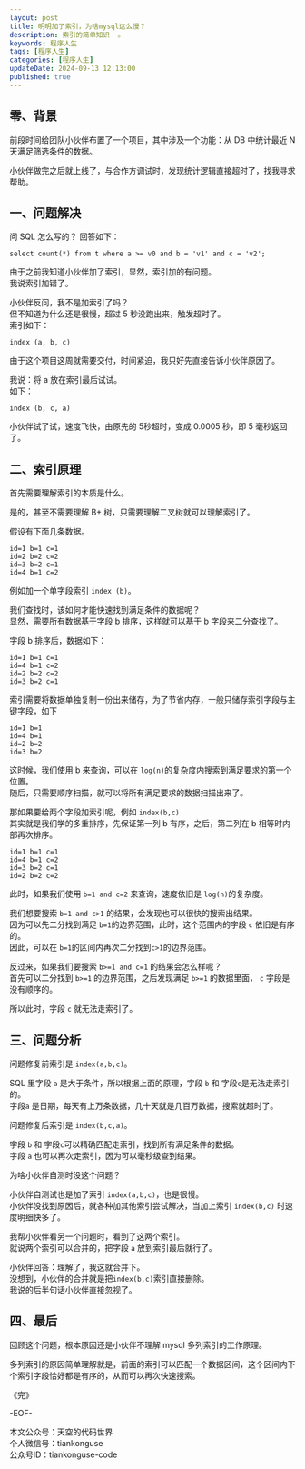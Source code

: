 ```yaml
---
layout: post  
title: 明明加了索引，为啥mysql这么慢？  
description: 索引的简单知识  。  
keywords: 程序人生  
tags: [程序人生]  
categories: [程序人生]  
updateDate: 2024-09-13 12:13:00  
published: true  
---
```



## 零、背景  


前段时间给团队小伙伴布置了一个项目，其中涉及一个功能：从 DB 中统计最近 N 天满足筛选条件的数据。  


小伙伴做完之后就上线了，与合作方调试时，发现统计逻辑直接超时了，找我寻求帮助。  


## 一、问题解决  


问 SQL 怎么写的？ 
回答如下：  


```
select count(*) from t where a >= v0 and b = 'v1' and c = 'v2';
```


由于之前我知道小伙伴加了索引，显然，索引加的有问题。  
我说索引加错了。  


 
小伙伴反问，我不是加索引了吗？  
但不知道为什么还是很慢，超过 5 秒没跑出来，触发超时了。  
索引如下：  


```
index (a, b, c)
```


由于这个项目这周就需要交付，时间紧迫，我只好先直接告诉小伙伴原因了。  


我说：将 a 放在索引最后试试。  
如下：  


```
index (b, c, a)
```


小伙伴试了试，速度飞快，由原先的 5秒超时，变成 0.0005 秒，即 5 毫秒返回了。  


## 二、索引原理    


首先需要理解索引的本质是什么。  


是的，甚至不需要理解 B+ 树，只需要理解二叉树就可以理解索引了。  


假设有下面几条数据。  


```
id=1 b=1 c=1
id=2 b=2 c=2
id=3 b=2 c=1
id=4 b=1 c=2
```


例如加一个单字段索引 `index (b)`。  


我们查找时，该如何才能快速找到满足条件的数据呢？  
显然，需要所有数据基于字段 b 排序，这样就可以基于 b 字段来二分查找了。  


字段 b 排序后，数据如下：  


```
id=1 b=1 c=1
id=4 b=1 c=2
id=2 b=2 c=2
id=3 b=2 c=1
```


索引需要将数据单独复制一份出来储存，为了节省内存，一般只储存索引字段与主键字段，如下    


```
id=1 b=1
id=4 b=1
id=2 b=2
id=3 b=2
```

这时候，我们使用 b 来查询，可以在 `log(n)`的复杂度内搜索到满足要求的第一个位置。  
随后，只需要顺序扫描，就可以将所有满足要求的数据扫描出来了。  



那如果要给两个字段加索引呢，例如 `index(b,c)`  
其实就是我们学的多重排序，先保证第一列 b 有序，之后，第二列在 b 相等时内部再次排序。  


```
id=1 b=1 c=1
id=4 b=1 c=2
id=3 b=2 c=1
id=2 b=2 c=2
```

此时，如果我们使用 `b=1 and c=2` 来查询，速度依旧是 `log(n)`的复杂度。  


我们想要搜索 `b=1 and c>1` 的结果，会发现也可以很快的搜索出结果。  
因为可以先二分找到满足 `b=1`的边界范围，此时，这个范围内的字段 `c` 依旧是有序的。  
因此，可以在 `b=1`的区间内再次二分找到`c>1`的边界范围。  


反过来，如果我们要搜索 `b>=1 and c=1` 的结果会怎么样呢？  
首先可以二分找到 `b>=1` 的边界范围，之后发现满足 `b>=1` 的数据里面， `c` 字段是没有顺序的。  


所以此时，字段 `c` 就无法走索引了。  



## 三、问题分析  


问题修复前索引是 `index(a,b,c)`。  


SQL 里字段 `a` 是大于条件，所以根据上面的原理，字段 `b` 和 字段`c`是无法走索引的。  
字段`a` 是日期，每天有上万条数据，几十天就是几百万数据，搜索就超时了。  



问题修复后索引是 `index(b,c,a)`。  


字段 `b` 和 字段`c`可以精确匹配走索引，找到所有满足条件的数据。  
字段 `a` 也可以再次走索引，因为可以毫秒级查到结果。  


为啥小伙伴自测时没这个问题？  


小伙伴自测试也是加了索引 `index(a,b,c)`，也是很慢。  
小伙伴没找到原因后，就各种加其他索引尝试解决，当加上索引 `index(b,c)` 时速度明细快多了。  


我帮小伙伴看另一个问题时，看到了这两个索引。  
就说两个索引可以合并的，把字段 `a` 放到索引最后就行了。  


小伙伴回答：理解了，我这就合并下。  
没想到，小伙伴的合并就是把`index(b,c)`索引直接删除。  
我说的后半句话小伙伴直接忽视了。  


## 四、最后  


回顾这个问题，根本原因还是小伙伴不理解 mysql 多列索引的工作原理。  


多列索引的原因简单理解就是，前面的索引可以匹配一个数据区间，这个区间内下个索引字段恰好都是有序的，从而可以再次快速搜索。  



《完》  


-EOF-  



本文公众号：天空的代码世界  
个人微信号：tiankonguse  
公众号ID：tiankonguse-code  
  

